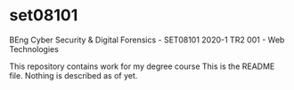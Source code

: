 # set08101
BEng Cyber Security & Digital Forensics - SET08101 2020-1 TR2 001 - Web Technologies
<html>
<p>This repository contains work for my degree course
This is the README file. Nothing is described as of yet. </p>
</html>
